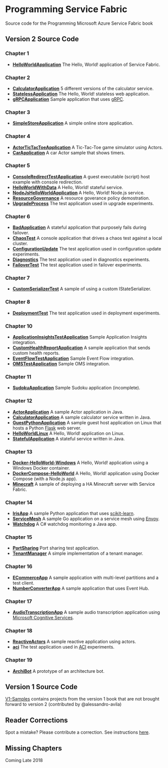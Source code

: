 # Programming Service Fabric
Source code for the Programming Microsoft Azure Service Fabric book

## Version 2 Source Code

### Chapter 1

* [**HelloWorldApplication**](./Chapter-1/HelloWorldApplication) The Hello, World! application of Service Fabric.

### Chapter 2

* [**CalculatorApplication**](./Chapter-2/CalculatorApplication) 5 different versions of the calculator service.
* [**StatelessApplication**](./Chapter-2/StatelessApplication) The Hello, World! stateless web application.
* [**gRPCApplication**](./Chapter-2/gRPCApplication) Sample application that uses [gRPC](https://grpc.io/).

### Chapter 3

* [**SimpleStoreApplication**](./Chapter-3/SimpleStoreApplication) A simple online store application.

### Chapter 4

* [**ActorTicTacToeApplication**](./Chapter-4/ActorTicTacToeApplication) A Tic-Tac-Toe game simulator using Actors.
* [**CarApplication**](./Chapter-4/CarApplication) A car Actor sample that shows timers.

### Chapter 5

* [**ConsoleRedirectTestApplication**](./Chapter-5/ConsoleRedirectTestApplication) A guest executable (script) host example with console redirection.
* [**HelloWorldWithData**](./Chapter-5/HelloWorldWithData) A Hello, World! stateful service.
* [**NodeJsHelloWorldApplication**](./Chapter-5/NodeJsHelloWorldApplication) A Hello, World! Node.js service.
* [**ResourceGovernance**](./Chapter-5/ResourceGovernance) A resource goverance policy demostration.
* [**UpgradeProcess**](./Chapter-5/UpgradeProcess) The test application used in upgrade experiments.

### Chapter 6

* [**BadApplication**](./Chapter-6/BadApplication) A stateful application that purposely fails during failover.
* [**ChaosTest**](./Chapter-6/ChaosTest) A console application that drives a chaos test against a local cluster.
* [**ConfigurationUpdate**](./Chapter-6/ConfigurationUpdate) The test application used in configuration update experiments.
* [**Diagnostics**](./Chapter-6/Diagnostics) The test application used in diagnostics experiments.
* [**FailoverTest**](./Chapter-6/FailoverTest) The test application used in failover experiments.

### Chapter 7

* [**CustomSerializerTest**](./Chapter-7/CustomSerializerTest) A sample of using a custom IStateSerializer.

### Chapter 8

* [**DeploymentTest**](./Chapter-8/DeploymentTest) The test application used in deployment experiments.

### Chapter 10

* [**ApplicationInsightsTestApplication**](./Chapter-10/ApplicationInsightsTestApplication) Sample Application Insights integration.
* [**CustomHealthReportApplication**](./Chapter-10/CustomHealthReportApplication) A sample application that sends custom health reports.
* [**EventFlowTestApplication**](./Chapter-10/EventFlowTestApplication) Sample Event Flow integration.
* [**OMSTestApplication**](./Chapter-10/OMSTestApplication) Sample OMS integration.

### Chapter 11

* [**SudokuApplication**](./Chapter-11/SudokuApplication) Sample Sudoku application (incomplete).

### Chapter 12

* [**ActorApplication**](./Chapter-12/ActorApplication) A sample Actor application in Java.
* [**CalculatorApplication**](./Chapter-12/CalculatorApplication) A sample calculator service written in Java.
* [**GuestPythonApplication**](./Chapter-12/GuestPythonApplication) A sample guest host application on Linux that hosts a Python [Flask](http://flask.pocoo.org/) web server.
* [**HelloWorldLinux**](./Chapter-12/HelloWorldLinux) A Hello, World! application on Linux.
* [**StatefulApplication**](./Chapter-12/StatefulApplication) A stateful service written in Java.

### Chapter 13

* [**Docker-HelloWorld-Windows**](./Chapter-13/Docker-HelloWorld-Windows) A Hello, World! application using a Windows Docker container.
* [**DockerCompose-HelloWorld**](./Chapter-13/DockerCompose-HelloWorld) A Hello, World! application using Docker Compose (with a Node.js app).
* [**Minecraft**](./Chapter-13/Minecraft) A sample of deploying a HA Minecraft server with Service Fabric.

### Chapter 14

* [**IrisApp**](./Chapter-14/IrisApp) A sample Python application that uses [scikit-learn](http://scikit-learn.org/stable/index.html).
* [**ServiceMesh**](./Chapter-14/ServiceMesh) A sample Go application on a service mesh using [Envoy](https://www.envoyproxy.io/).
* [**Watchdog**](./Chapter-14/Watchdog) A C# watchdog monitoring a Java app.

### Chapter 15

* [**PortSharing**](./Chapter-15/PortSharing) Port sharing test application.
* [**TenantManager**](./Chapter-15/TenantManager) A simple implementation of a tenant manager.

### Chapter 16

* [**ECommerceApp**](./Chapter-16/ECommerceApp) A sample application with multi-level partitions and a test client.
* [**NumberConverterApp**](./Chapter-16/NumberConverterApp) A sample application that uses Event Hub.

### Chapter 17

* [**AudioTranscriptionApp**](./Chapter-17/AudioTranscriptionApp) A sample audio transcription application using [Microsoft Cognitive Services](https://azure.microsoft.com/en-us/services/cognitive-services/).

### Chapter 18

* [**ReactiveActors**](./Chapter-18/ReactiveActors) A sample reactive application using actors.
* [**aci**](./Chapter-18/aci) The test application used in [ACI](https://azure.microsoft.com/en-us/services/container-instances/) experiments.

### Chapter 19

* [**ArchiBot**](./Chapter-19/ArchiBot) A prototype of an architecture bot.


## Version 1 Source Code

[V1-Samples](./V1-Samples) contains projects from the version 1 book that are not brought forward to version 2 (contributed by @alessandro-avila)

## Reader Corrections

Spot a mistake? Please contribute a correction. See instructions [here](./Corrections/ReaderCorrections.md).

## Missing Chapters

Coming Late 2018 
